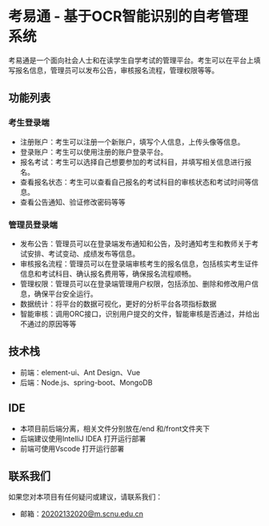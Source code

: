 # 考易通 - 基于OCR智能识别的自考管理系统

考易通是一个面向社会人士和在读学生自学考试的管理平台。考生可以在平台上填写报名信息，管理员可以发布公告，审核报名流程，管理权限等等。

## 功能列表

### 考生登录端

- 注册账户：考生可以注册一个新账户，填写个人信息，上传头像等信息。
- 登录账户：考生可以使用注册的账户登录平台。
- 报名考试：考生可以选择自己想要参加的考试科目，并填写相关信息进行报名。
- 查看报名状态：考生可以查看自己报名的考试科目的审核状态和考试时间等信息。
- 查看公告通知、验证修改密码等等

### 管理员登录端

- 发布公告：管理员可以在登录端发布通知和公告，及时通知考生和教师关于考试安排、考试变动、成绩发布等信息。
- 审核报名流程：管理员可以在登录端审核考生的报名信息，包括核实考生证件信息和考试科目、确认报名费用等，确保报名流程顺畅。
- 管理权限：管理员可以在登录端管理用户权限，包括添加、删除和修改用户信息，确保平台安全运行。
- 数据统计：将平台的数据可视化，更好的分析平台各项指标数据
- 智能审核：调用ORC接口，识别用户提交的文件，智能审核是否通过，并给出不通过的原因等等



## 技术栈

- 前端：element-ui、Ant Design、Vue
- 后端：Node.js、spring-boot、MongoDB


## IDE
- 本项目前后端分离，相关文件分别放在/end 和/front文件夹下
- 后端建议使用IntelliJ IDEA 打开运行部署
- 前端可使用Vscode 打开运行部署

## 联系我们

如果您对本项目有任何疑问或建议，请联系我们：

- 邮箱：[20202132020@m.scnu.edu.cn](20202132020@m.scnu.edu.cn)
